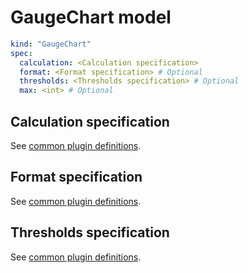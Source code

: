 # GaugeChart model

```yaml
kind: "GaugeChart"
spec:
  calculation: <Calculation specification>
  format: <Format specification> # Optional
  thresholds: <Thresholds specification> # Optional
  max: <int> # Optional
```

## Calculation specification

See [common plugin definitions](https://perses.dev/perses/docs/plugins/common/#calculation-specification).

## Format specification

See [common plugin definitions](https://perses.dev/perses/docs/plugins/common/#format-specification).

## Thresholds specification

See [common plugin definitions](https://perses.dev/perses/docs/plugins/common/#thresholds-specification).
